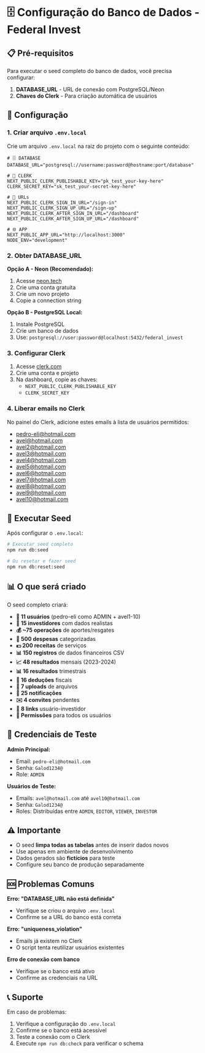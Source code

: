 # 🗄️ Configuração do Banco de Dados - Federal Invest

## 📋 Pré-requisitos

Para executar o seed completo do banco de dados, você precisa configurar:

1. **DATABASE_URL** - URL de conexão com PostgreSQL/Neon
2. **Chaves do Clerk** - Para criação automática de usuários

## 🔧 Configuração

### 1. Criar arquivo `.env.local`

Crie um arquivo `.env.local` na raiz do projeto com o seguinte conteúdo:

```env
# 🗄️ DATABASE
DATABASE_URL="postgresql://username:password@hostname:port/database"

# 🔐 CLERK
NEXT_PUBLIC_CLERK_PUBLISHABLE_KEY="pk_test_your-key-here"
CLERK_SECRET_KEY="sk_test_your-secret-key-here"

# 🔗 URLs
NEXT_PUBLIC_CLERK_SIGN_IN_URL="/sign-in"
NEXT_PUBLIC_CLERK_SIGN_UP_URL="/sign-up"
NEXT_PUBLIC_CLERK_AFTER_SIGN_IN_URL="/dashboard"
NEXT_PUBLIC_CLERK_AFTER_SIGN_UP_URL="/dashboard"

# 🌐 APP
NEXT_PUBLIC_APP_URL="http://localhost:3000"
NODE_ENV="development"
```

### 2. Obter DATABASE_URL

**Opção A - Neon (Recomendado):**
1. Acesse [neon.tech](https://neon.tech)
2. Crie uma conta gratuita
3. Crie um novo projeto
4. Copie a connection string

**Opção B - PostgreSQL Local:**
1. Instale PostgreSQL
2. Crie um banco de dados
3. Use: `postgresql://user:password@localhost:5432/federal_invest`

### 3. Configurar Clerk

1. Acesse [clerk.com](https://clerk.com)
2. Crie uma conta e projeto
3. Na dashboard, copie as chaves:
   - `NEXT_PUBLIC_CLERK_PUBLISHABLE_KEY`
   - `CLERK_SECRET_KEY`

### 4. Liberar emails no Clerk

No painel do Clerk, adicione estes emails à lista de usuários permitidos:

- pedro-eli@hotmail.com
- avel@hotmail.com
- avel2@hotmail.com
- avel3@hotmail.com
- avel4@hotmail.com
- avel5@hotmail.com
- avel6@hotmail.com
- avel7@hotmail.com
- avel8@hotmail.com
- avel9@hotmail.com
- avel10@hotmail.com

## 🚀 Executar Seed

Após configurar o `.env.local`:

```bash
# Executar seed completo
npm run db:seed

# Ou resetar e fazer seed
npm run db:reset:seed
```

## 📊 O que será criado

O seed completo criará:

- **👥 11 usuários** (pedro-eli como ADMIN + avel1-10)
- **💼 15 investidores** com dados realistas
- **💰 ~75 operações** de aportes/resgates
- **💸 500 despesas** categorizadas
- **💵 200 receitas** de serviços
- **📊 150 registros** de dados financeiros CSV
- **📈 48 resultados** mensais (2023-2024)
- **📊 16 resultados** trimestrais
- **🎯 16 deduções** fiscais
- **📁 7 uploads** de arquivos
- **🔔 25 notificações**
- **✉️ 4 convites** pendentes
- **🔗 8 links** usuário-investidor
- **🔐 Permissões** para todos os usuários

## 🔑 Credenciais de Teste

**Admin Principal:**
- Email: `pedro-eli@hotmail.com`
- Senha: `Galod1234@`
- Role: `ADMIN`

**Usuários de Teste:**
- Emails: `avel@hotmail.com` até `avel10@hotmail.com`
- Senha: `Galod1234@`
- Roles: Distribuídas entre `ADMIN`, `EDITOR`, `VIEWER`, `INVESTOR`

## ⚠️ Importante

- O seed **limpa todas as tabelas** antes de inserir dados novos
- Use apenas em ambiente de desenvolvimento
- Dados gerados são **fictícios** para teste
- Configure seu banco de produção separadamente

## 🆘 Problemas Comuns

**Erro: "DATABASE_URL não está definida"**
- Verifique se criou o arquivo `.env.local`
- Confirme se a URL do banco está correta

**Erro: "uniqueness_violation"**
- Emails já existem no Clerk
- O script tenta reutilizar usuários existentes

**Erro de conexão com banco**
- Verifique se o banco está ativo
- Confirme as credenciais na URL

## 📞 Suporte

Em caso de problemas:
1. Verifique a configuração do `.env.local`
2. Confirme se o banco está acessível
3. Teste a conexão com o Clerk
4. Execute `npm run db:check` para verificar o schema 